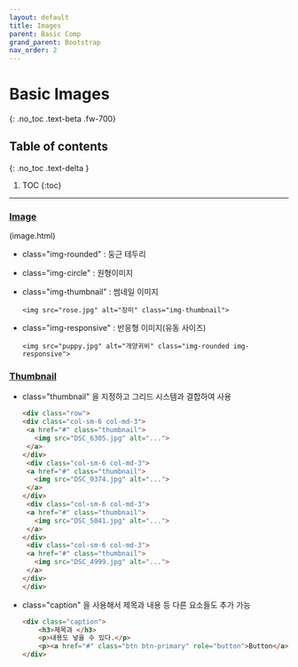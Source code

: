 ```yaml
---
layout: default
title: Images
parent: Basic Comp
grand_parent: Bootstrap
nav_order: 2
---
```


# Basic Images
{: .no_toc .text-beta .fw-700}

## Table of contents
{: .no_toc .text-delta }

1. TOC
{:toc}

---

    
### [Image](https://gekdev.github.io/docs/css/bootstrap/image.html)

  (image.html)
 
* class="img-rounded" : 둥근 테두리

* class="img-circle" : 원형이미지

* class="img-thumbnail" : 썸네일 이미지

  `<img src="rose.jpg" alt="장미" class="img-thumbnail">`

* class="img-responsive" : 반응형 이미지(유동 사이즈)

  `<img src="puppy.jpg" alt="개양귀비" class="img-rounded img-responsive">`
  
  
### [Thumbnail](https://gekdev.github.io/docs/css/bootstrap/thumbnail.html)

* class="thumbnail" 을 지정하고 그리드 시스템과 결합하여 사용

     ```html
     <div class="row">
     <div class="col-sm-6 col-md-3">
      <a href="#" class="thumbnail">
        <img src="DSC_6305.jpg" alt="...">
      </a>
     </div>
      <div class="col-sm-6 col-md-3">
      <a href="#" class="thumbnail">
        <img src="DSC_0374.jpg" alt="...">
      </a>
     </div>
      <div class="col-sm-6 col-md-3">
      <a href="#" class="thumbnail">
        <img src="DSC_5041.jpg" alt="...">
      </a>
     </div>
      <div class="col-sm-6 col-md-3">
      <a href="#" class="thumbnail">
        <img src="DSC_4999.jpg" alt="...">
      </a>
     </div>
     </div>
     ```
 
* class="caption" 을 사용해서 제목과 내용 등 다른 요소들도 추가 가능

    ```html
    <div class="caption">
        <h3>제목과 </h3>
        <p>내용도 넣을 수 있다.</p>
        <p><a href="#" class="btn btn-primary" role="button">Button</a> <a href="#" class="btn btn-default" role="button">Button</a></p>
    </div>
    ```
        